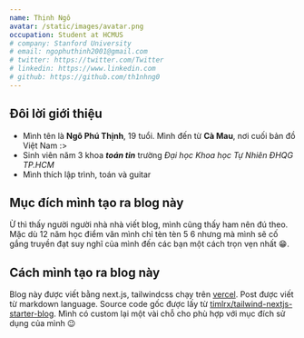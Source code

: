 ```yaml
---
name: Thịnh Ngô
avatar: /static/images/avatar.png
occupation: Student at HCMUS
# company: Stanford University
# email: ngophuthinh2001@gmail.com
# twitter: https://twitter.com/Twitter
# linkedin: https://www.linkedin.com
# github: https://github.com/th1nhng0
---
```


## Đôi lời giới thiệu

- Mình tên là **Ngô Phú Thịnh**, 19 tuổi. Mình đến từ **Cà Mau**, nơi cuối bản đồ Việt Nam :>
- Sinh viên năm 3 khoa **_toán tin_** trường _Đại học Khoa học Tự Nhiên ĐHQG TP.HCM_
- Mình thích lập trình, toán và guitar

## Mục đích mình tạo ra blog này

Ừ thì thấy người người nhà nhà viết blog, mình cũng thấy ham nên đú theo. Mặc dù 12 năm học điểm văn mình chỉ tèn tèn 5 6 nhưng mà mình sẽ cố gắng truyền đạt suy nghĩ của mình đến các bạn một cách trọn vẹn nhất 😁.

## Cách mình tạo ra blog này

Blog này được viết bằng next.js, tailwindcss chạy trên [vercel](https://vercel.com/). Post được viết từ markdown language. Source code gốc được lấy từ [timlrx/tailwind-nextjs-starter-blog](https://github.com/timlrx/tailwind-nextjs-starter-blog). Mình có custom lại một vài chỗ cho phù hợp với mục đích sử dụng của mình 😉
